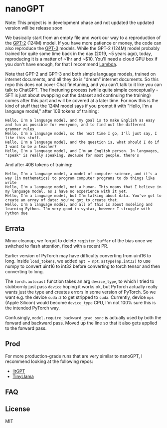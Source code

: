 # nanoGPT
Note: This project is in development phase and not updated the updated version will be release soon

We basically start from an empty file and work our way to a reproduction of the [GPT-2](https://d4mucfpksywv.cloudfront.net/better-language-models/language_models_are_unsupervised_multitask_learners.pdf) (124M) model. If you have more patience or money, the code can also reproduce the [GPT-3](https://arxiv.org/pdf/2005.14165) models. While the GPT-2 (124M) model probably trained for quite some time back in the day (2019, ~5 years ago), today, reproducing it is a matter of ~1hr and ~$10. You'll need a cloud GPU box if you don't have enough, for that I recommend [Lambda](https://lambdalabs.com).

Note that GPT-2 and GPT-3 and both simple language models, trained on internet documents, and all they do is "dream" internet documents. So this repo this does not cover Chat finetuning, and you can't talk to it like you can talk to ChatGPT. The finetuning process (while quite simple conceptually - SFT is just about swapping out the dataset and continuing the training) comes after this part and will be covered at a later time. For now this is the kind of stuff that the 124M model says if you prompt it with "Hello, I'm a language model," after 10B tokens of training:

```
Hello, I'm a language model, and my goal is to make English as easy and fun as possible for everyone, and to find out the different grammar rules
Hello, I'm a language model, so the next time I go, I'll just say, I like this stuff.
Hello, I'm a language model, and the question is, what should I do if I want to be a teacher?
Hello, I'm a language model, and I'm an English person. In languages, "speak" is really speaking. Because for most people, there's
```

And after 40B tokens of training:

```
Hello, I'm a language model, a model of computer science, and it's a way (in mathematics) to program computer programs to do things like write
Hello, I'm a language model, not a human. This means that I believe in my language model, as I have no experience with it yet.
Hello, I'm a language model, but I'm talking about data. You've got to create an array of data: you've got to create that.
Hello, I'm a language model, and all of this is about modeling and learning Python. I'm very good in syntax, however I struggle with Python due
```




## Errata

Minor cleanup, we forgot to delete `register_buffer` of the bias once we switched to flash attention, fixed with a recent PR.

Earlier version of PyTorch may have difficulty converting from uint16 to long. Inside `load_tokens`, we added `npt = npt.astype(np.int32)` to use numpy to convert uint16 to int32 before converting to torch tensor and then converting to long.

The `torch.autocast` function takes an arg `device_type`, to which I tried to stubbornly just pass `device` hoping it works ok, but PyTorch actually really wants just the type and creates errors in some version of PyTorch. So we want e.g. the device `cuda:3` to get stripped to `cuda`. Currently, device `mps` (Apple Silicon) would become `device_type` CPU, I'm not 100% sure this is the intended PyTorch way.

Confusingly, `model.require_backward_grad_sync` is actually used by both the forward and backward pass. Moved up the line so that it also gets applied to the forward pass. 

## Prod

For more production-grade runs that are very similar to nanoGPT, I recommend looking at the following repos:

- [litGPT](https://github.com/Lightning-AI/litgpt)
- [TinyLlama](https://github.com/jzhang38/TinyLlama)

## FAQ

## License

MIT

